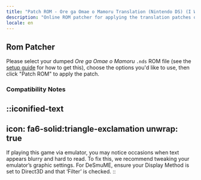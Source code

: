 ```yaml
---
title: "Patch ROM - Ore ga Omae o Mamoru Translation (Nintendo DS) (I Will Protect You)"
description: "Online ROM patcher for applying the translation patches of Ore ga Omae o Mamoru (I Will Protect You)"
locale: en
---
```


## Rom Patcher

Please select your dumped _Ore ga Omae o Mamoru_ `.nds` ROM file (see the [setup guide](/mamoru/guide/nds) for how to get this), choose the options you'd like to use, then click "Patch ROM" to apply the patch.

### Compatibility Notes
::iconified-text
---
icon: fa6-solid:triangle-exclamation
unwrap: true
---
If playing this game via emulator, you may notice occasions when text appears blurry and hard to read. To fix this, we recommend tweaking your emulator’s graphic settings. For DeSmuME, ensure your Display Method is set to Direct3D and that ‘Filter’ is checked.
::
